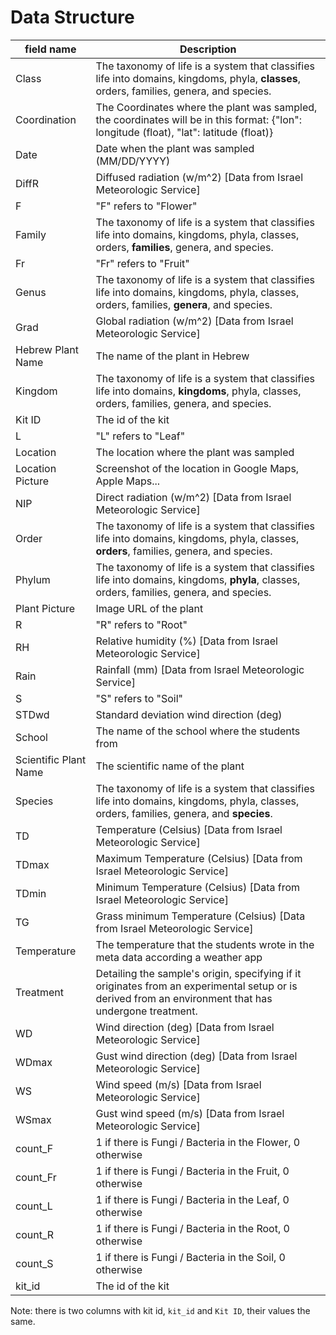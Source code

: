 # Data Structure

| field name            | 	Description                                                                                                                                           |
|-----------------------|--------------------------------------------------------------------------------------------------------------------------------------------------------|
| Class                 | 	The taxonomy of life is a system that classifies life into domains, kingdoms, phyla, **classes**, orders, families, genera, and species.              |
| Coordination          | 	The Coordinates where the plant was sampled, the coordinates will be in this format: {"lon": longitude (float), "lat": latitude (float)}              |
| Date                  | 	Date when the plant was sampled (MM/DD/YYYY)                                                                                                          |
| DiffR                 | 	Diffused radiation (w/m^2) [Data from Israel Meteorologic Service]                                                                                    |
| F                     | 	"F" refers to "Flower"                                                                                                                                |
| Family                | 	The taxonomy of life is a system that classifies life into domains, kingdoms, phyla, classes, orders, **families**, genera, and species.              |
| Fr                    | 	"Fr" refers to "Fruit"                                                                                                                                |
| Genus                 | 	The taxonomy of life is a system that classifies life into domains, kingdoms, phyla, classes, orders, families, **genera**, and species.              |
| Grad                  | 	Global radiation (w/m^2) [Data from Israel Meteorologic Service]                                                                                      |
| Hebrew Plant Name     | 	The name of the plant in Hebrew                                                                                                                       |
| Kingdom               | 	The taxonomy of life is a system that classifies life into domains, **kingdoms**, phyla, classes, orders, families, genera, and species.              |
| Kit ID                | 	The id of the kit                                                                                                                                     |
| L                     | 	"L" refers to "Leaf"                                                                                                                                  |
| Location              | 	The location where the plant was sampled                                                                                                              |
| Location Picture      | 	Screenshot of the location in Google Maps, Apple Maps...                                                                                              |
| NIP                   | 	Direct radiation (w/m^2) [Data from Israel Meteorologic Service]                                                                                      |
| Order                 | 	The taxonomy of life is a system that classifies life into domains, kingdoms, phyla, classes, **orders**, families, genera, and species.              |
| Phylum                | 	The taxonomy of life is a system that classifies life into domains, kingdoms, **phyla**, classes, orders, families, genera, and species.              |
| Plant Picture         | 	Image URL of the plant                                                                                                                                |
| R                     | 	"R" refers to "Root"                                                                                                                                  |
| RH                    | 	Relative humidity (%) [Data from Israel Meteorologic Service]                                                                                         |
| Rain                  | 	Rainfall (mm) [Data from Israel Meteorologic Service]                                                                                                 |
| S                     | 	"S" refers to "Soil"                                                                                                                                  |
| STDwd                 | 	Standard deviation wind direction (deg)                                                                                                               |
| School                | 	The name of the school where the students from                                                                                                        |
| Scientific Plant Name | 	The scientific name of the plant                                                                                                                      |
| Species               | 	The taxonomy of life is a system that classifies life into domains, kingdoms, phyla, classes, orders, families, genera, and **species**.              |
| TD                    | 	Temperature (Celsius) [Data from Israel Meteorologic Service]                                                                                         |
| TDmax                 | 	Maximum Temperature (Celsius) [Data from Israel Meteorologic Service]                                                                                 |
| TDmin                 | 	Minimum Temperature (Celsius) [Data from Israel Meteorologic Service]                                                                                 |
| TG                    | 	Grass minimum Temperature (Celsius) [Data from Israel Meteorologic Service]                                                                           |
| Temperature           | 	The temperature that the students wrote in the meta data according a weather app                                                                      |
| Treatment             | 	Detailing the sample's origin, specifying if it originates from an experimental setup or is derived from an environment that has undergone treatment. |
| WD                    | 	Wind direction (deg) [Data from Israel Meteorologic Service]                                                                                          |
| WDmax                 | 	Gust wind direction (deg) [Data from Israel Meteorologic Service]                                                                                     |
| WS                    | 	Wind speed (m/s) [Data from Israel Meteorologic Service]                                                                                              |
| WSmax                 | 	Gust wind speed (m/s) [Data from Israel Meteorologic Service]                                                                                         |
| count_F               | 	1 if there is Fungi / Bacteria in the Flower, 0 otherwise                                                                                             |
| count_Fr              | 	1 if there is Fungi / Bacteria in the Fruit, 0 otherwise                                                                                              |
| count_L               | 	1 if there is Fungi / Bacteria in the Leaf, 0 otherwise                                                                                               |
| count_R               | 	1 if there is Fungi / Bacteria in the Root, 0 otherwise                                                                                               |
| count_S               | 	1 if there is Fungi / Bacteria in the Soil, 0 otherwise                                                                                               |
| kit_id                | 	The id of the kit                                                                                                                                     |

Note: there is two columns with kit id, `kit_id` and `Kit ID`, their values the same.